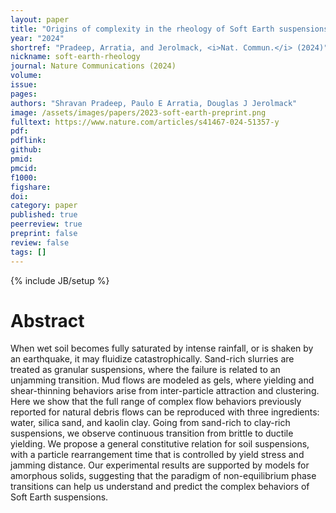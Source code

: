 ```yaml
---
layout: paper
title: "Origins of complexity in the rheology of Soft Earth suspensions"
year: "2024"
shortref: "Pradeep, Arratia, and Jerolmack, <i>Nat. Commun.</i> (2024)"
nickname: soft-earth-rheology
journal: Nature Communications (2024)
volume: 
issue: 
pages: 
authors: "Shravan Pradeep, Paulo E Arratia, Douglas J Jerolmack"
image: /assets/images/papers/2023-soft-earth-preprint.png
fulltext: https://www.nature.com/articles/s41467-024-51357-y
pdf: 
pdflink: 
github: 
pmid: 
pmcid: 
f1000: 
figshare: 
doi: 
category: paper
published: true
peerreview: true
preprint: false
review: false
tags: []
---
```

{% include JB/setup %}

# Abstract 

When wet soil becomes fully saturated by intense rainfall, or is shaken by an earthquake, it may fluidize catastrophically. Sand-rich slurries are treated as granular suspensions, where the failure is related to an unjamming transition. Mud flows are modeled as gels, where yielding and shear-thinning behaviors arise from inter-particle attraction and clustering. Here we show that the full range of complex flow behaviors previously reported for natural debris flows can be reproduced with three ingredients: water, silica sand, and kaolin clay. Going from sand-rich to clay-rich suspensions, we observe continuous transition from brittle to ductile yielding. We propose a general constitutive relation for soil suspensions, with a particle rearrangement time that is controlled by yield stress and jamming distance. Our experimental results are supported by models for amorphous solids, suggesting that the paradigm of non-equilibrium phase transitions can help us understand and predict the complex behaviors of Soft Earth suspensions.